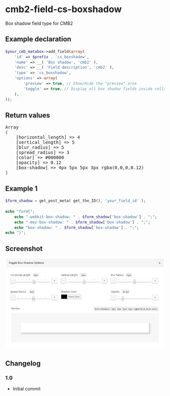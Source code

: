 # cmb2-field-cs-boxshadow
Box shadow field type for CMB2

## Example declaration

```php
$your_cmb_matabox->add_field(array(
	'id' => $prefix . 'cs_boxshadow',			
	'name' => __( 'Box shadow', 'cmb2' ),
	'desc' => __( 'Field description', 'cmb2' ),
	'type' => 'cs_boxshadow',
	'options' => array(
		'preview' => true, // Show/Hide the "preview" area
		'toggle' => true, // Display all box shadow fields inside collapsible area
	),
));
```
## Return values

<pre>
Array
(
    [horizontal_length] => 4
    [vertical_length] => 5
    [blur_radius] => 5
    [spread_radius] => 3
    [color] => #000000
    [opacity] => 0.12
    [box-shadow] => 4px 5px 5px 3px rgba(0,0,0,0.12)
)
</pre>

## Example 1

```php
$form_shadow = get_post_meta( get_the_ID(), 'your_field_id' );

echo "form{";
    echo "-webkit-box-shadow: " . $form_shadow['box-shadow'] . ";";
    echo "-moz-box-shadow: " . $form_shadow['box-shadow'] . ";";
    echo "box-shadow: " . $form_shadow['box-shadow'] . ";";
echo "}";
```

## Screenshot

<img src="https://github.com/codespacing/cmb2-field-cs-boxshadow/blob/master/cmb2-cs-boxshadow.png" />

## Changelog

<h3>1.0</h3>
<ul><li>Initial commit</li></ul>

